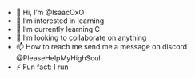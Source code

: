 - 👋 Hi, I’m @IsaacOxO
- 👀 I’m interested in learning
- 🌱 I’m currently learning C
- 💞️ I’m looking to collaborate on anything
- 📫 How to reach me send me a message on discord @PleaseHelpMyHighSoul
- ⚡ Fun fact: I run

<!---
IsaacOxO/IsaacOxO is a ✨ special ✨ repository because its `README.md` (this file) appears on your GitHub profile.
You can click the Preview link to take a look at your changes.
--->
